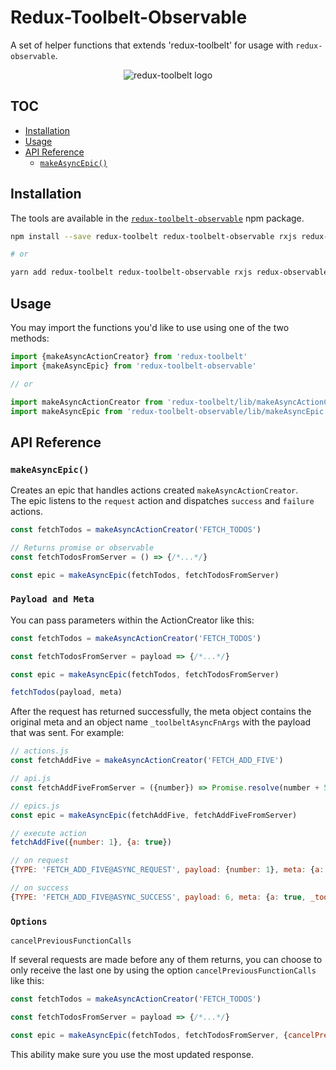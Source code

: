 # Redux-Toolbelt-Observable

A set of helper functions that extends 'redux-toolbelt' for usage with `redux-observable`.

<p align="center">
  <img align="center" src="https://raw.githubusercontent.com/welldone-software/redux-toolbelt/master/redux-toolbelt-logo.png" alt="redux-toolbelt logo"/>
</p>

## TOC

<!-- toc -->

- [Installation](#installation)
- [Usage](#usage)
- [API Reference](#api-reference)
  * [`makeAsyncEpic()`](#makeasyncepic)

<!-- tocstop -->

## Installation
The tools are available in the [`redux-toolbelt-observable`](https://www.npmjs.com/package/redux-toolbelt-observable) npm package.
```sh
npm install --save redux-toolbelt redux-toolbelt-observable rxjs redux-observable

# or

yarn add redux-toolbelt redux-toolbelt-observable rxjs redux-observable
```

## Usage
You may import the functions you'd like to use using one of the two methods:
```js
import {makeAsyncActionCreator} from 'redux-toolbelt'
import {makeAsyncEpic} from 'redux-toolbelt-observable'

// or

import makeAsyncActionCreator from 'redux-toolbelt/lib/makeAsyncActionCreator'
import makeAsyncEpic from 'redux-toolbelt-observable/lib/makeAsyncEpic'

```

## API Reference

### `makeAsyncEpic()`
Creates an epic that handles actions created `makeAsyncActionCreator`.  
The epic listens to the `request` action and dispatches `success` and `failure` actions.
```js
const fetchTodos = makeAsyncActionCreator('FETCH_TODOS')

// Returns promise or observable
const fetchTodosFromServer = () => {/*...*/}

const epic = makeAsyncEpic(fetchTodos, fetchTodosFromServer)
```

### `Payload and Meta`
You can pass parameters within the ActionCreator like this: 

```js
const fetchTodos = makeAsyncActionCreator('FETCH_TODOS')

const fetchTodosFromServer = payload => {/*...*/}

const epic = makeAsyncEpic(fetchTodos, fetchTodosFromServer)

fetchTodos(payload, meta)
```
After the request has returned successfully, the meta object contains the original meta and an object name `_toolbeltAsyncFnArgs` with the payload that was sent. For example:

```js
// actions.js
const fetchAddFive = makeAsyncActionCreator('FETCH_ADD_FIVE')

// api.js
const fetchAddFiveFromServer = ({number}) => Promise.resolve(number + 5)

// epics.js
const epic = makeAsyncEpic(fetchAddFive, fetchAddFiveFromServer)

// execute action
fetchAddFive({number: 1}, {a: true})

// on request
{TYPE: 'FETCH_ADD_FIVE@ASYNC_REQUEST', payload: {number: 1}, meta: {a: true}}

// on success
{TYPE: 'FETCH_ADD_FIVE@ASYNC_SUCCESS', payload: 6, meta: {a: true, _toolbeltAsyncFnArgs: {number: 1}}}
```

### `Options`

 `cancelPreviousFunctionCalls`

If several requests are made before any of them returns,
you can choose to only receive the last one by using the option `cancelPreviousFunctionCalls` like this:
 
 ```js
const fetchTodos = makeAsyncActionCreator('FETCH_TODOS')

const fetchTodosFromServer = payload => {/*...*/}

const epic = makeAsyncEpic(fetchTodos, fetchTodosFromServer, {cancelPreviousFunctionCalls: true})

```

This ability make sure you use the most updated response.
